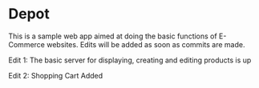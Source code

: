 # Depot
This is a sample web app aimed at doing the basic functions of E-Commerce websites. Edits will be added as soon as           commits are made.

Edit 1: The basic server for displaying, creating and editing products is up

Edit 2: Shopping Cart Added


